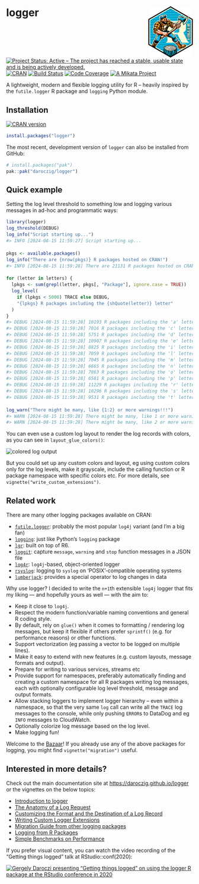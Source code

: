 
<!-- README.md is generated from README.Rmd. Please edit that file -->

# logger <a href="https://daroczig.github.io/logger/"><img src="man/figures/logo.png" align="right" height="138" alt="logger website" /></a>

<!-- badges: start -->

[![Project Status: Active – The project has reached a stable, usable
state and is being actively
developed.](https://www.repostatus.org/badges/latest/active.svg)](https://www.repostatus.org/#active)
[![CRAN](https://www.r-pkg.org/badges/version/logger)](https://cran.r-project.org/package=logger)
[![Build
Status](https://github.com/daroczig/logger/workflows/R-CMD-check/badge.svg)](https://github.com/daroczig/logger/actions)
[![Code
Coverage](https://codecov.io/gh/daroczig/logger/branch/master/graph/badge.svg)](https://app.codecov.io/gh/daroczig/logger)
[![A Mikata
Project](https://mikata.dev/img/badge.svg)](https://mikata.dev)
<!-- badges: end -->

A lightweight, modern and flexible logging utility for R – heavily
inspired by the `futile.logger` R package and `logging` Python module.

## Installation

[![CRAN
version](https://www.r-pkg.org/badges/version-ago/logger)](https://cran.r-project.org/package=logger)

``` r
install.packages("logger")
```

The most recent, development version of `logger` can also be installed
from GitHub:

``` r
# install.packages("pak")
pak::pak("daroczig/logger")
```

## Quick example

Setting the log level threshold to something low and logging various
messages in ad-hoc and programmatic ways:

``` r
library(logger)
log_threshold(DEBUG)
log_info("Script starting up...")
#> INFO [2024-08-15 11:59:27] Script starting up...

pkgs <- available.packages()
log_info("There are {nrow(pkgs)} R packages hosted on CRAN!")
#> INFO [2024-08-15 11:59:28] There are 21131 R packages hosted on CRAN!

for (letter in letters) {
  lpkgs <- sum(grepl(letter, pkgs[, "Package"], ignore.case = TRUE))
  log_level(
    if (lpkgs < 5000) TRACE else DEBUG,
    "{lpkgs} R packages including the {shQuote(letter)} letter"
  )
}
#> DEBUG [2024-08-15 11:59:28] 10193 R packages including the 'a' letter
#> DEBUG [2024-08-15 11:59:28] 7016 R packages including the 'c' letter
#> DEBUG [2024-08-15 11:59:28] 5751 R packages including the 'd' letter
#> DEBUG [2024-08-15 11:59:28] 10907 R packages including the 'e' letter
#> DEBUG [2024-08-15 11:59:28] 8825 R packages including the 'i' letter
#> DEBUG [2024-08-15 11:59:28] 7059 R packages including the 'l' letter
#> DEBUG [2024-08-15 11:59:28] 7045 R packages including the 'm' letter
#> DEBUG [2024-08-15 11:59:28] 6665 R packages including the 'n' letter
#> DEBUG [2024-08-15 11:59:28] 7863 R packages including the 'o' letter
#> DEBUG [2024-08-15 11:59:28] 6581 R packages including the 'p' letter
#> DEBUG [2024-08-15 11:59:28] 11229 R packages including the 'r' letter
#> DEBUG [2024-08-15 11:59:28] 10296 R packages including the 's' letter
#> DEBUG [2024-08-15 11:59:28] 9531 R packages including the 't' letter

log_warn("There might be many, like {1:2} or more warnings!!!")
#> WARN [2024-08-15 11:59:28] There might be many, like 1 or more warnings!!!
#> WARN [2024-08-15 11:59:28] There might be many, like 2 or more warnings!!!
```

You can even use a custom log layout to render the log records with
colors, as you can see in `layout_glue_colors()`:

<img src="man/figures/colors.png" alt="colored log output">

But you could set up any custom colors and layout, eg using custom
colors only for the log levels, make it grayscale, include the calling
function or R package namespace with specific colors etc. For more
details, see `vignette("write_custom_extensions")`.

## Related work

There are many other logging packages available on CRAN:

- [`futile.logger`](https://cran.r-project.org/package=futile.logger):
  probably the most popular `log4j` variant (and I’m a big fan)
- [`logging`](https://cran.r-project.org/package=logging): just like
  Python’s `logging` package
- [`lgr`](https://cran.r-project.org/package=lgr): built on top of R6.
- [`loggit`](https://cran.r-project.org/package=loggit): capture
  `message`, `warning` and `stop` function messages in a JSON file
- [`log4r`](https://cran.r-project.org/package=log4r): `log4j`-based,
  object-oriented logger
- [`rsyslog`](https://cran.r-project.org/package=rsyslog): logging to
  `syslog` on ‘POSIX’-compatible operating systems
- [`lumberjack`](https://cran.r-project.org/package=lumberjack):
  provides a special operator to log changes in data

Why use logger? I decided to write the `n+1`th extensible `log4j` logger
that fits my liking — and hopefully yours as well — with the aim to:

- Keep it close to `log4j`.
- Respect the modern function/variable naming conventions and general R
  coding style.
- By default, rely on `glue()` when it comes to formatting / rendering
  log messages, but keep it flexible if others prefer `sprintf()`
  (e.g. for performance reasons) or other functions.
- Support vectorization (eg passing a vector to be logged on multiple
  lines).
- Make it easy to extend with new features (e.g. custom layouts, message
  formats and output).
- Prepare for writing to various services, streams etc
- Provide support for namespaces, preferably automatically finding and
  creating a custom namespace for all R packages writing log messages,
  each with optionally configurable log level threshold, message and
  output formats.
- Allow stacking loggers to implement logger hierarchy – even within a
  namespace, so that the very same `log` call can write all the `TRACE`
  log messages to the console, while only pushing `ERROR`s to DataDog
  and eg `INFO` messages to CloudWatch.
- Optionally colorize log message based on the log level.
- Make logging fun!

Welcome to the
[Bazaar](https://en.wikipedia.org/wiki/The_Cathedral_and_the_Bazaar)! If
you already use any of the above packages for logging, you might find
`vignette("migration")` useful.

## Interested in more details?

<div class=".pkgdown-hide">

Check out the main documentation site at
<https://daroczig.github.io/logger> or the vignettes on the below
topics:

- [Introduction to
  logger](https://daroczig.github.io/logger/articles/Intro.html)
- [The Anatomy of a Log
  Request](https://daroczig.github.io/logger/articles/anatomy.html)
- [Customizing the Format and the Destination of a Log
  Record](https://daroczig.github.io/logger/articles/customize_logger.html)
- [Writing Custom Logger
  Extensions](https://daroczig.github.io/logger/articles/write_custom_extensions.html)
- [Migration Guide from other logging
  packages](https://daroczig.github.io/logger/articles/migration.html)
- [Logging from R
  Packages](https://daroczig.github.io/logger/articles/r_packages.html)
- [Simple Benchmarks on
  Performance](https://daroczig.github.io/logger/articles/performance.html)

</div>

If you prefer visual content, you can watch the video recording of the
“Getting things logged” talk at RStudio::conf(2020):

[![Gergely Daroczi presenting “Getting things logged” on using the
`logger` R package at the RStudio conference in
2020](https://img.youtube.com/vi/_rUuBbml9dU/0.jpg)](https://www.youtube.com/watch?v=_rUuBbml9dU)
